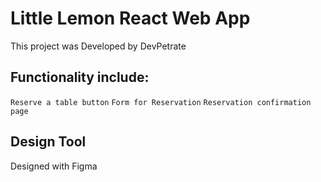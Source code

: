 # Little Lemon React Web App

This project was Developed by DevPetrate

## Functionality include:

`Reserve a table button`
`Form for Reservation`
`Reservation confirmation page`

## Design Tool

Designed with Figma
